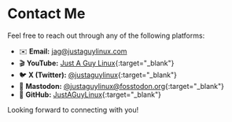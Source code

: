 # Contact Me

Feel free to reach out through any of the following platforms:

- ✉️ **Email:** [jag@justaguylinux.com](mailto:jag@justasguylinux.com)
- 🎬 **YouTube:** [Just A Guy Linux](https://www.youtube.com/justaguylinux){:target="_blank"}
- 🐦 **X (Twitter):** [@justaguylinux](https://x.com/justaguylinux){:target="_blank"}
- 🐘 **Mastodon:** [@justaguylinux@fosstodon.org](https://fosstodon.org/@justaguylinux){:target="_blank"}
- 🐙 **GitHub:** [JustAGuyLinux](https://github.com/drewgrif){:target="_blank"}

Looking forward to connecting with you!

<script data-name="BMC-Widget" data-cfasync="false" src="https://cdnjs.buymeacoffee.com/1.0.0/widget.prod.min.js" data-id="justaguylinux" data-description="Support me on Buy me a coffee!" data-message="" data-color="#FF5F5F" data-position="Right" data-x_margin="18" data-y_margin="18"></script>
